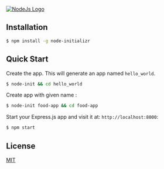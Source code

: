 [![NodeJs Logo](https://upload.wikimedia.org/wikipedia/commons/thumb/7/7e/Node.js_logo_2015.svg/591px-Node.js_logo_2015.svg.png)](https://nodejs.org/en/)

## Installation

```sh
$ npm install -g node-initializr
```

## Quick Start

Create the app. This will generate an app named `hello_world`.

```bash
$ node-init && cd hello_world
```

Create app with given name :

```bash
$ node-init food-app && cd food-app
```

Start your Express.js app and visit it at: `http://localhost:8000`:

```bash
$ npm start
```

## License

[MIT](LICENSE)

[npm-url]: https://www.npmjs.com/package/node-initializr
[downloads-url]: https://www.npmjs.com/package/node-initializr